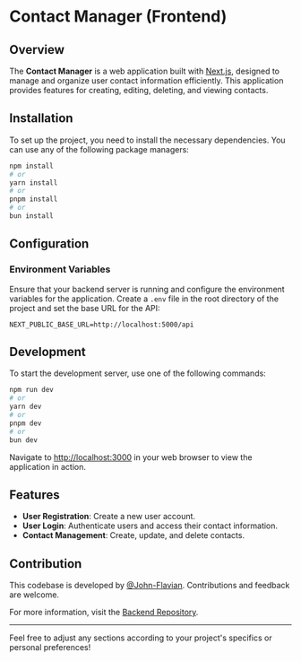 # Contact Manager (Frontend)

## Overview

The **Contact Manager** is a web application built with [Next.js](https://nextjs.org/), designed to manage and organize user contact information efficiently. This application provides features for creating, editing, deleting, and viewing contacts.

## Installation

To set up the project, you need to install the necessary dependencies. You can use any of the following package managers:

```bash
npm install
# or
yarn install
# or
pnpm install
# or
bun install
```

## Configuration

### Environment Variables

Ensure that your backend server is running and configure the environment variables for the application. Create a `.env` file in the root directory of the project and set the base URL for the API:

```env
NEXT_PUBLIC_BASE_URL=http://localhost:5000/api
```

## Development

To start the development server, use one of the following commands:

```bash
npm run dev
# or
yarn dev
# or
pnpm dev
# or
bun dev
```

Navigate to [http://localhost:3000](http://localhost:3000) in your web browser to view the application in action.

## Features

- **User Registration**: Create a new user account.
- **User Login**: Authenticate users and access their contact information.
- **Contact Management**: Create, update, and delete contacts.

## Contribution

This codebase is developed by [@John-Flavian](https://github.com/John-Flavian). Contributions and feedback are welcome.

For more information, visit the [Backend Repository](https://github.com/John-Flavian/hux-assessment-backend).

---

Feel free to adjust any sections according to your project's specifics or personal preferences!
